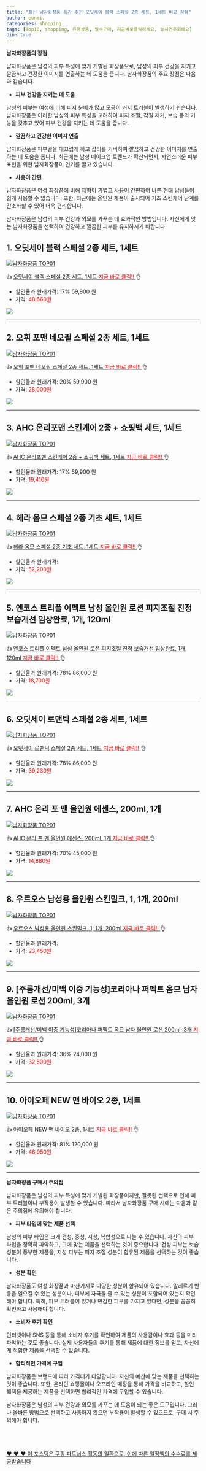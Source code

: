 ```yaml
---
title: "최신 남자화장품 특가 추천 오딧세이 블랙 스페셜 2종 세트, 1세트 비교 장점"
author: eunmi.
categories: shopping
tags: [Top10, shopping, 유행상품, 필수구매, 지금바로클릭하세요, 놓치면후회해요]
pin: true
---
```

**남자화장품의 장점**

남자화장품은 남성의 피부 특성에 맞게 개발된 화장품으로, 남성의 피부 건강을 지키고 깔끔하고 건강한 이미지를 연출하는 데 도움을 줍니다. 남자화장품의 주요 장점은 다음과 같습니다.

* **피부 건강을 지키는 데 도움**

남성의 피부는 여성에 비해 피지 분비가 많고 모공이 커서 트러블이 발생하기 쉽습니다. 남자화장품은 이러한 남성의 피부 특성을 고려하여 피지 조절, 각질 제거, 보습 등의 기능을 갖추고 있어 피부 건강을 지키는 데 도움을 줍니다.

* **깔끔하고 건강한 이미지 연출**

남자화장품은 피부결을 매끄럽게 하고 잡티를 커버하여 깔끔하고 건강한 이미지를 연출하는 데 도움을 줍니다. 최근에는 남성 메이크업 트렌드가 확산되면서, 자연스러운 피부 표현을 위한 남자화장품이 인기를 끌고 있습니다.

* **사용이 간편**

남자화장품은 여성 화장품에 비해 제형이 가볍고 사용이 간편하여 바쁜 현대 남성들이 쉽게 사용할 수 있습니다. 또한, 최근에는 올인원 제품이 출시되어 기초 스킨케어 단계를 간소화할 수 있어 더욱 편리합니다.

남자화장품은 남성의 피부 건강과 외모를 가꾸는 데 효과적인 방법입니다. 자신에게 맞는 남자화장품을 선택하여 건강하고 깔끔한 피부를 유지하시기 바랍니다.

   

## 1. 오딧세이 블랙 스페셜 2종 세트, 1세트

[![남자화장품 TOP01](https://thumbnail8.coupangcdn.com/thumbnails/remote/230x230ex/image/retail/images/1169203168224589-aec2864d-cd29-4193-b0e6-4bbfa6e1b0d2.jpg)](https://link.coupang.com/re/AFFSDP?lptag=AF3617701&subid=GithubCoopas&pageKey=7043927057&traceid=V0-153&itemId=17427977703&vendorItemId=83171509610)


👍 [오딧세이 블랙 스페셜 2종 세트, 1세트 <font color=red> 지금 바로 클릭!! </font> ](https://link.coupang.com/re/AFFSDP?lptag=AF3617701&subid=GithubCoopas&pageKey=7043927057&traceid=V0-153&itemId=17427977703&vendorItemId=83171509610) 👌 


- 할인율과 원래가격: 17%  59,900   원
- 가격: <span style='color:red'>48,660원</span>

[![](/discount_price.png)](https://link.coupang.com/re/AFFSDP?lptag=AF3617701&subid=GithubCoopas&pageKey=7043927057&traceid=V0-153&itemId=17427977703&vendorItemId=83171509610)

---


   

## 2. 오휘 포맨 네오필 스페셜 2종 세트, 1세트

[![남자화장품 TOP01](https://thumbnail10.coupangcdn.com/thumbnails/remote/230x230ex/image/vendor_inventory/96f2/3b0c087b4520a1cb99c7acb8524b2ba8826b31a689e591a93b2b584d2739.jpg)](https://link.coupang.com/re/AFFSDP?lptag=AF3617701&subid=GithubCoopas&pageKey=4712585265&traceid=V0-153&itemId=5947851365&vendorItemId=81523312844)


👍 [오휘 포맨 네오필 스페셜 2종 세트, 1세트 <font color=red> 지금 바로 클릭!! </font> ](https://link.coupang.com/re/AFFSDP?lptag=AF3617701&subid=GithubCoopas&pageKey=4712585265&traceid=V0-153&itemId=5947851365&vendorItemId=81523312844) 👌 


- 할인율과 원래가격: 20%  59,900   원
- 가격: <span style='color:red'>28,000원</span>

[![](/discount_price.png)](https://link.coupang.com/re/AFFSDP?lptag=AF3617701&subid=GithubCoopas&pageKey=4712585265&traceid=V0-153&itemId=5947851365&vendorItemId=81523312844)

---


   

## 3. AHC 온리포맨 스킨케어 2종 + 쇼핑백 세트, 1세트

[![남자화장품 TOP01](https://thumbnail9.coupangcdn.com/thumbnails/remote/230x230ex/image/retail/images/4023210788909284-2f1f8a87-3534-4453-8b70-39c5a6b4632e.jpg)](https://link.coupang.com/re/AFFSDP?lptag=AF3617701&subid=GithubCoopas&pageKey=7057960959&traceid=V0-153&itemId=17490824999&vendorItemId=3116842773)


👍 [AHC 온리포맨 스킨케어 2종 + 쇼핑백 세트, 1세트 <font color=red> 지금 바로 클릭!! </font> ](https://link.coupang.com/re/AFFSDP?lptag=AF3617701&subid=GithubCoopas&pageKey=7057960959&traceid=V0-153&itemId=17490824999&vendorItemId=3116842773) 👌 


- 할인율과 원래가격: 17%  59,900   원
- 가격: <span style='color:red'>19,410원</span>

[![](/discount_price.png)](https://link.coupang.com/re/AFFSDP?lptag=AF3617701&subid=GithubCoopas&pageKey=7057960959&traceid=V0-153&itemId=17490824999&vendorItemId=3116842773)

---


   

## 4. 헤라 옴므 스페셜 2종 기초 세트, 1세트

[![남자화장품 TOP01](https://thumbnail8.coupangcdn.com/thumbnails/remote/230x230ex/image/vendor_inventory/1231/473951b8d0ced33f573bdc05a5f3cb2a02b64b0f40899380361ae49b3c1f.png)](https://link.coupang.com/re/AFFSDP?lptag=AF3617701&subid=GithubCoopas&pageKey=7415691384&traceid=V0-153&itemId=19224507810&vendorItemId=87425713795)


👍 [헤라 옴므 스페셜 2종 기초 세트, 1세트 <font color=red> 지금 바로 클릭!! </font> ](https://link.coupang.com/re/AFFSDP?lptag=AF3617701&subid=GithubCoopas&pageKey=7415691384&traceid=V0-153&itemId=19224507810&vendorItemId=87425713795) 👌 


- 할인율과 원래가격: 
- 가격: <span style='color:red'>52,200원</span>

[![](/discount_price.png)](https://link.coupang.com/re/AFFSDP?lptag=AF3617701&subid=GithubCoopas&pageKey=7415691384&traceid=V0-153&itemId=19224507810&vendorItemId=87425713795)

---


   

## 5. 엔코스 트리플 이펙트 남성 올인원 로션 피지조절 진정 보습개선 임상완료, 1개, 120ml

[![남자화장품 TOP01](https://thumbnail10.coupangcdn.com/thumbnails/remote/230x230ex/image/vendor_inventory/60fb/c026a60f83ada35ec14f63e51ab2630a970700b2c008e79999d7df9b3208.jpg)](https://link.coupang.com/re/AFFSDP?lptag=AF3617701&subid=GithubCoopas&pageKey=7696919770&traceid=V0-153&itemId=20597419694&vendorItemId=87574673341)


👍 [엔코스 트리플 이펙트 남성 올인원 로션 피지조절 진정 보습개선 임상완료, 1개, 120ml <font color=red> 지금 바로 클릭!! </font> ](https://link.coupang.com/re/AFFSDP?lptag=AF3617701&subid=GithubCoopas&pageKey=7696919770&traceid=V0-153&itemId=20597419694&vendorItemId=87574673341) 👌 


- 할인율과 원래가격: 78%  86,000   원
- 가격: <span style='color:red'>18,700원</span>

[![](/discount_price.png)](https://link.coupang.com/re/AFFSDP?lptag=AF3617701&subid=GithubCoopas&pageKey=7696919770&traceid=V0-153&itemId=20597419694&vendorItemId=87574673341)

---


   

## 6. 오딧세이 로맨틱 스페셜 2종 세트, 1세트

[![남자화장품 TOP01](https://thumbnail7.coupangcdn.com/thumbnails/remote/230x230ex/image/retail/images/3282360401129460-f0e2a9ea-c469-48f6-ac82-6ca1fb87f5d8.jpg)](https://link.coupang.com/re/AFFSDP?lptag=AF3617701&subid=GithubCoopas&pageKey=6793505371&traceid=V0-153&itemId=16011635931&vendorItemId=83216299246)


👍 [오딧세이 로맨틱 스페셜 2종 세트, 1세트 <font color=red> 지금 바로 클릭!! </font> ](https://link.coupang.com/re/AFFSDP?lptag=AF3617701&subid=GithubCoopas&pageKey=6793505371&traceid=V0-153&itemId=16011635931&vendorItemId=83216299246) 👌 


- 할인율과 원래가격: 78%  86,000   원
- 가격: <span style='color:red'>39,230원</span>

[![](/discount_price.png)](https://link.coupang.com/re/AFFSDP?lptag=AF3617701&subid=GithubCoopas&pageKey=6793505371&traceid=V0-153&itemId=16011635931&vendorItemId=83216299246)

---


   

## 7. AHC 온리 포 맨 올인원 에센스, 200ml, 1개

[![남자화장품 TOP01](https://thumbnail9.coupangcdn.com/thumbnails/remote/230x230ex/image/retail/images/4023696080311865-013b2017-6573-4d3f-bf31-e5ecae5e4ceb.jpg)](https://link.coupang.com/re/AFFSDP?lptag=AF3617701&subid=GithubCoopas&pageKey=6380289545&traceid=V0-153&itemId=13947244364&vendorItemId=80806377344)


👍 [AHC 온리 포 맨 올인원 에센스, 200ml, 1개 <font color=red> 지금 바로 클릭!! </font> ](https://link.coupang.com/re/AFFSDP?lptag=AF3617701&subid=GithubCoopas&pageKey=6380289545&traceid=V0-153&itemId=13947244364&vendorItemId=80806377344) 👌 


- 할인율과 원래가격: 70%  45,000   원
- 가격: <span style='color:red'>14,880원</span>

[![](/discount_price.png)](https://link.coupang.com/re/AFFSDP?lptag=AF3617701&subid=GithubCoopas&pageKey=6380289545&traceid=V0-153&itemId=13947244364&vendorItemId=80806377344)

---


   

## 8. 우르오스 남성용 올인원 스킨밀크, 1, 1개, 200ml

[![남자화장품 TOP01](https://thumbnail7.coupangcdn.com/thumbnails/remote/230x230ex/image/vendor_inventory/e546/8e6fc48bca0f3a95adb1994943acd0d76708559529b2bf1e8e8262955f04.jpg)](https://link.coupang.com/re/AFFSDP?lptag=AF3617701&subid=GithubCoopas&pageKey=7662481758&traceid=V0-153&itemId=1023577477&vendorItemId=76183753214)


👍 [우르오스 남성용 올인원 스킨밀크, 1, 1개, 200ml <font color=red> 지금 바로 클릭!! </font> ](https://link.coupang.com/re/AFFSDP?lptag=AF3617701&subid=GithubCoopas&pageKey=7662481758&traceid=V0-153&itemId=1023577477&vendorItemId=76183753214) 👌 


- 할인율과 원래가격: 
- 가격: <span style='color:red'>23,450원</span>

[![](/discount_price.png)](https://link.coupang.com/re/AFFSDP?lptag=AF3617701&subid=GithubCoopas&pageKey=7662481758&traceid=V0-153&itemId=1023577477&vendorItemId=76183753214)

---


   

## 9. [주름개선/미백 이중 기능성]코리아나 퍼펙트 옴므 남자 올인원 로션 200ml, 3개

[![남자화장품 TOP01](https://thumbnail10.coupangcdn.com/thumbnails/remote/230x230ex/image/vendor_inventory/898c/1b7ab04c19e125c99dea69a11913639b89dfc1d8d5f37405fdd4b9b938eb.jpg)](https://link.coupang.com/re/AFFSDP?lptag=AF3617701&subid=GithubCoopas&pageKey=7038787599&traceid=V0-153&itemId=17399708914&vendorItemId=84569152572)


👍 [[주름개선/미백 이중 기능성]코리아나 퍼펙트 옴므 남자 올인원 로션 200ml, 3개 <font color=red> 지금 바로 클릭!! </font> ](https://link.coupang.com/re/AFFSDP?lptag=AF3617701&subid=GithubCoopas&pageKey=7038787599&traceid=V0-153&itemId=17399708914&vendorItemId=84569152572) 👌 


- 할인율과 원래가격: 36%  24,000   원
- 가격: <span style='color:red'>32,500원</span>

[![](/discount_price.png)](https://link.coupang.com/re/AFFSDP?lptag=AF3617701&subid=GithubCoopas&pageKey=7038787599&traceid=V0-153&itemId=17399708914&vendorItemId=84569152572)

---


   

## 10. 아이오페 NEW 맨 바이오 2종, 1세트

[![남자화장품 TOP01](https://thumbnail8.coupangcdn.com/thumbnails/remote/230x230ex/image/retail/images/2612482046361337-d12fe48a-5020-4809-8fd0-ad7ad2dd59d9.jpg)](https://link.coupang.com/re/AFFSDP?lptag=AF3617701&subid=GithubCoopas&pageKey=7335903584&traceid=V0-153&itemId=18843788727&vendorItemId=76499221551)


👍 [아이오페 NEW 맨 바이오 2종, 1세트 <font color=red> 지금 바로 클릭!! </font> ](https://link.coupang.com/re/AFFSDP?lptag=AF3617701&subid=GithubCoopas&pageKey=7335903584&traceid=V0-153&itemId=18843788727&vendorItemId=76499221551) 👌 


- 할인율과 원래가격: 81%  120,000   원
- 가격: <span style='color:red'>46,950원</span>

[![](/discount_price.png)](https://link.coupang.com/re/AFFSDP?lptag=AF3617701&subid=GithubCoopas&pageKey=7335903584&traceid=V0-153&itemId=18843788727&vendorItemId=76499221551)

---
**남자화장품 구매시 주의점**

남자화장품은 남성의 피부 특성에 맞게 개발된 화장품이지만, 잘못된 선택으로 인해 피부 트러블이나 부작용이 발생할 수 있습니다. 따라서 남자화장품 구매 시에는 다음과 같은 주의점에 유의해야 합니다.

* **피부 타입에 맞는 제품 선택**

남성의 피부 타입은 크게 건성, 중성, 지성, 복합성으로 나눌 수 있습니다. 자신의 피부 타입을 정확히 파악하고, 그에 맞는 제품을 선택하는 것이 중요합니다. 건성 피부는 보습 성분이 풍부한 제품을, 지성 피부는 피지 조절 성분이 함유된 제품을 선택하는 것이 좋습니다.

* **성분 확인**

남자화장품도 여성 화장품과 마찬가지로 다양한 성분이 함유되어 있습니다. 알레르기 반응을 일으킬 수 있는 성분이나, 피부에 자극을 줄 수 있는 성분이 포함되어 있는지 확인해야 합니다. 특히, 피부 트러블이 있거나 민감한 피부를 가지고 있다면, 성분을 꼼꼼히 확인하고 사용해야 합니다.

* **소비자 후기 확인**

인터넷이나 SNS 등을 통해 소비자 후기를 확인하여 제품의 사용감이나 효과 등을 미리 파악하는 것도 좋습니다. 실제 사용자들의 후기를 통해 제품에 대한 정보를 얻고, 자신에게 적합한 제품을 선택할 수 있습니다.

* **합리적인 가격에 구입**

남자화장품은 브랜드에 따라 가격대가 다양합니다. 자신의 예산에 맞는 제품을 선택하는 것이 좋습니다. 또한, 온라인 쇼핑몰이나 오프라인 매장을 통해 가격을 비교하고, 할인 혜택을 제공하는 제품을 선택하면 합리적인 가격에 구입할 수 있습니다.

남자화장품은 남성의 피부 건강과 외모를 가꾸는 데 도움이 되는 좋은 도구입니다. 그러나 올바른 방법으로 선택하고 사용하지 않으면 부작용이 발생할 수 있으므로, 구매 시 주의해야 합니다.<br><br><br><br><br> [ ❤ ❤ ❤ 이 포스팅은 쿠팡 파트너스 활동의 일환으로, 이에 따른 일정액의 수수료를 제공받습니다](https://link.coupang.com/a/bcEFyh)